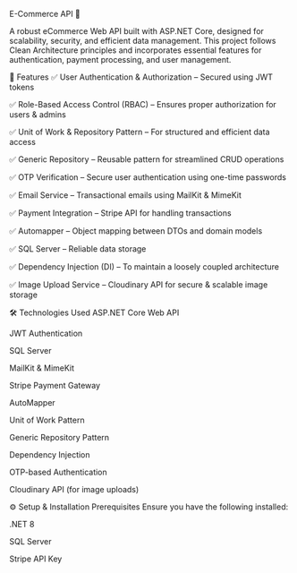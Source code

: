 E-Commerce API 🛒

A robust eCommerce Web API built with ASP.NET Core, designed for scalability, security, and efficient data management. This project follows Clean Architecture principles and incorporates essential features for authentication, payment processing, and user management.

🚀 Features
✅ User Authentication & Authorization – Secured using JWT tokens

✅ Role-Based Access Control (RBAC) – Ensures proper authorization for users & admins

✅ Unit of Work & Repository Pattern – For structured and efficient data access

✅ Generic Repository – Reusable pattern for streamlined CRUD operations

✅ OTP Verification – Secure user authentication using one-time passwords

✅ Email Service – Transactional emails using MailKit & MimeKit

✅ Payment Integration – Stripe API for handling transactions

✅ Automapper – Object mapping between DTOs and domain models

✅ SQL Server – Reliable data storage

✅ Dependency Injection (DI) – To maintain a loosely coupled architecture

✅ Image Upload Service – Cloudinary API for secure & scalable image storage

🛠 Technologies Used
ASP.NET Core Web API

JWT Authentication

SQL Server

MailKit & MimeKit

Stripe Payment Gateway

AutoMapper

Unit of Work Pattern

Generic Repository Pattern

Dependency Injection

OTP-based Authentication

Cloudinary API (for image uploads)

⚙ Setup & Installation
Prerequisites
Ensure you have the following installed:

.NET 8

SQL Server

Stripe API Key
